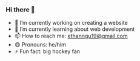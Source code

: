 ### Hi there 👋

- 🔭 I’m currently working on creating a website
- 🌱 I’m currently learning about web development
- 📫 How to reach me: ethanngu19@gmail.com
- 😄 Pronouns: he/him
- ⚡ Fun fact: big hockey fan 

<!--
**ethanngu/ethanngu** is a ✨ _special_ ✨ repository because its `README.md` (this file) appears on your GitHub profile.

Here are some ideas to get you started:

- 🔭 I’m currently working on creating a website
- 🌱 I’m currently learning about web development
- 📫 How to reach me: ethanngu19@gmail.com
- 😄 Pronouns: he/him
- ⚡ Fun fact: big hockey fan 
-->
